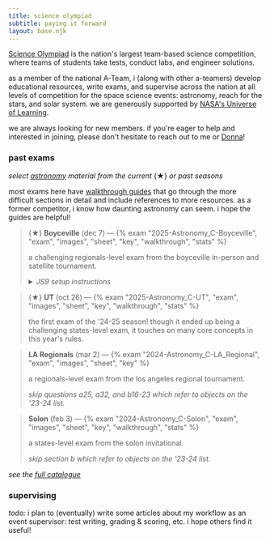 ```yaml
---
title: science olympiad
subtitle: paying it forward
layout: base.njk
---
```


[Science Olympiad](https://www.soinc.org/) is the nation's largest team-based
science competition, where teams of students take tests, conduct labs, and
engineer solutions.

as a member of the national A-Team, i (along with other a-teamers) develop
educational resources, write exams, and supervise across the nation at all
levels of competition for the space science events: astronomy, reach for the
stars, and solar system. we are generously supported by [NASA's Universe of
Learning](https://www.universe-of-learning.org/).

we are always looking for new members. if you're eager to help and interested in
joining, please don't hesitate to reach out to me or
[Donna](mailto:dlyoung.nso@gmail.com)!

### past exams

*select <u>astronomy</u> material from the current* {★} *or past seasons*

most exams here have <u>walkthrough guides</u> that go through the more
difficult sections in detail and include references to more resources. as a
former competitor, i know how daunting astronomy can seem. i hope the guides are
helpful!

> {★} **Boyceville** (dec 7)
> &mdash;
> {% exam "2025-Astronomy_C-Boyceville", "exam", "images", "sheet", "key", "walkthrough", "stats" %}
>
> a challenging regionals-level exam from the boyceville in-person and satellite
> tournament.
>
> <details>
>   <summary><em>JS9 setup instructions</em></summary>
>   <em>
>   <p>this exam has a js9 lab which should be set up beforehand, as follows:</p>
>   <ol>
>     <li>open <a href=https://chandra.harvard.edu/js9/index.html>chandra.harvard.edu/js9/</a> on a web browser;</li>
>     <li>select the button labeled [The Unofficial Chandra Archive Search Page] and a pop-up should appear;</li>
>     <li>in the [Chandra Obs ID] box, input "7437" and hit [Search];</li>
>     <li>scroll down and to the right to see the link under the "Title" column; drag and drop it into the js9 window (which should be showing a blue supernova remnant);</li>
>     <li>wait for the observation to load in;</li>
>     <li>(optional) select [Scale > log] to adjust the view.</li>
>   </ol>
>   <p>if you are offline and/or unable to access js9, this printable <a href="/assets/pdf/2025-Astronomy_C-Boyceville/JS9_Handout.pdf">[js9 handout]</a> can be used instead.</p>
>   </em>
> </details>

> {★} **UT** (oct 26)
> &mdash;
> {% exam "2025-Astronomy_C-UT", "exam", "images", "sheet", "key", "walkthrough", "stats" %}
>
> the first exam of the '24-25 season! though it ended up being a challenging
> states-level exam, it touches on many core concepts in this year's rules.

> **LA Regionals** (mar 2)
> &mdash;
> {% exam "2024-Astronomy_C-LA_Regional", "exam", "images", "sheet", "key" %}
>
> a regionals-level exam from the los angeles regional tournament.
>
> <em>skip questions a25, a32, and b16-23 which refer to objects on the
> '23-24 list.</em>

> **Solon** (feb 3)
> &mdash;
> {% exam "2024-Astronomy_C-Solon", "exam", "images", "sheet", "key", "walkthrough", "stats" %}
>
> a states-level exam from the solon invitational.
>
> <em>skip section b which refer to objects on the '23-24 list.</em>

*see the [full catalogue](/scioly/exams)*


### supervising

*todo:* i plan to (eventually) write some articles about my workflow as an event
supervisor: test writing, grading & scoring, etc. i hope others find it useful!
